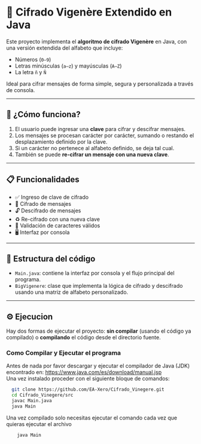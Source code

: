 # 🔐 Cifrado Vigenère Extendido en Java

Este proyecto implementa el **algoritmo de cifrado Vigenère** en Java, con una versión extendida del alfabeto que incluye:

- Números (`0–9`)
- Letras minúsculas (`a–z`) y mayúsculas (`A–Z`)
- La letra `ñ` y `Ñ`

Ideal para cifrar mensajes de forma simple, segura y personalizada a través de consola.

---

## 🧠 ¿Cómo funciona?

1. El usuario puede ingresar una **clave** para cifrar y descifrar mensajes.
2. Los mensajes se procesan carácter por carácter, sumando o restando el desplazamiento definido por la clave.
3. Si un carácter no pertenece al alfabeto definido, se deja tal cual.
4. También se puede **re-cifrar un mensaje con una nueva clave**.

---

## 📋 Funcionalidades

- ✅ Ingreso de clave de cifrado
- 🔐 Cifrado de mensajes
- 🔓 Descifrado de mensajes
- ♻️ Re-cifrado con una nueva clave
- 🧼 Validación de caracteres válidos
- 🖥️ Interfaz por consola

---

## 🧱 Estructura del código

- `Main.java`: contiene la interfaz por consola y el flujo principal del programa.
- `BigVigenere`: clase que implementa la lógica de cifrado y descifrado usando una matriz de alfabeto personalizado.

---
## ⚙️ Ejecucion
Hay dos formas de ejecutar el proyecto: **sin compilar** (usando el código ya compilado) o **compilando** el código desde el directorio fuente.
### Como Compilar y Ejecutar el programa
Antes de nada por favor descargar y ejecutar el compilador de Java (JDK) encontrado en: https://www.java.com/es/download/manual.jsp \
Una vez instalado proceder con el siguiente bloque de comandos:
```bash
  git clone https://github.com/EA-Xero/Cifrado_Vinegere.git
  cd Cifrado_Vinegere/src
  javac Main.java
  java Main
```
Una vez compilado solo necesitas ejecutar el comando cada vez que quieras ejecutar el archivo
```bash
    java Main
```